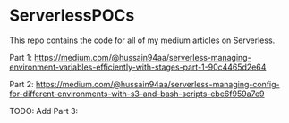 # ServerlessPOCs
This repo contains the code for all of my medium articles on Serverless.

Part 1:
https://medium.com/@hussain94aa/serverless-managing-environment-variables-efficiently-with-stages-part-1-90c4465d2e64

Part 2:
https://medium.com/@hussain94aa/serverless-managing-config-for-different-environments-with-s3-and-bash-scripts-ebe6f959a7e9

TODO: Add Part 3:
